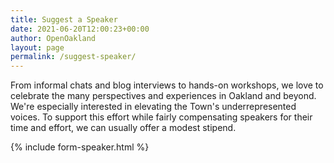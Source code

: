 ```yaml
---
title: Suggest a Speaker
date: 2021-06-20T12:00:23+00:00
author: OpenOakland
layout: page
permalink: /suggest-speaker/
---
```


From informal chats and blog interviews to hands-on workshops, we love to celebrate the many perspectives and experiences in Oakland and beyond. We're especially interested in elevating the Town's underrepresented voices. To support this effort while fairly compensating speakers for their time and effort, we can usually offer a modest stipend.

{% include form-speaker.html %}
